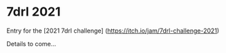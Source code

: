 # 7drl 2021
Entry for the [2021 7drl challenge] (https://itch.io/jam/7drl-challenge-2021)

Details to come...
